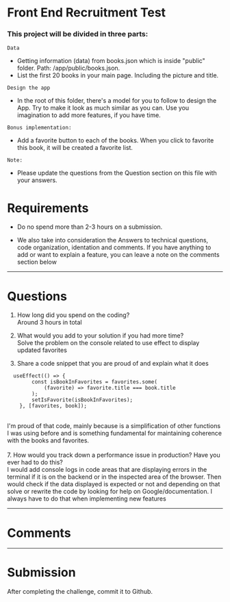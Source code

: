 # Front End Recruitment Test

### This project will be divided in three parts:

`Data`

- Getting information (data) from books.json which is inside "public" folder. Path: /app/public/books.json.
- List the first 20 books in your main page. Including the picture and title.

`Design the app`

- In the root of this folder, there's a model for you to follow to design the App. Try to make it look as much similar as you can. Use you imagination to add more features, if you have time.

`Bonus implementation:`

- Add a favorite button to each of the books. When you click to favorite this book, it will be created a favorite list.

`Note: `

- Please update the questions from the Question section on this file with your answers.

# Requirements

- Do no spend more than 2-3 hours on a submission.

- We also take into consideration the Answers to technical questions, code organization, identation and comments. If you have anything to add or want to explain a feature, you can leave a note on the comments section below

---

# Questions

1. How long did you spend on the coding?
   <br>Around 3 hours in total

3. What would you add to your solution if you had more time?
   <br>Solve the problem on the console related to use effect to display updated favorites

5. Share a code snippet that you are proud of and explain what it does<br>
```
  useEffect(() => {
		const isBookInFavorites = favorites.some(
			(favorite) => favorite.title === book.title
		);
		setIsFavorite(isBookInFavorites);
	}, [favorites, book]);
 ```
<br>
I'm proud of that code, mainly because is a simplification of other functions I was using before and is something fundamental for maintaining coherence with the books and favorites.<br>
<br>
7. How would you track down a performance issue in production? Have you ever had to do this?<br>
   I would add console logs in code areas that are displaying errors in the terminal if it is on the backend or in the inspected area of the browser. Then would check if the data displayed is expected or not and depending on that solve or rewrite the code by looking for help on Google/documentation.
   I always have to do that when implementing new features

---

# Comments

---

# Submission

After completing the challenge, commit it to Github.
